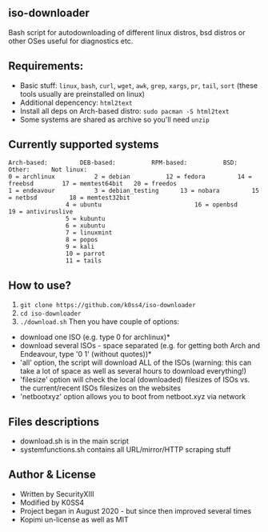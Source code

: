 ## iso-downloader
Bash script for autodownloading of different linux distros, bsd distros or other OSes useful for diagnostics etc.

## Requirements: 
* Basic stuff: `linux`, `bash`, `curl`, `wget`, `awk`, `grep`, `xargs`, `pr`, `tail`, `sort` (these tools usually are preinstalled on linux)
* Additional depencency: `html2text`
* Install all deps on Arch-based distro: `sudo pacman -S html2text`
* Some systems are shared as archive so you'll need `unzip`

## Currently supported systems
```
Arch-based:		    DEB-based:			RPM-based:		    BSD:			Other:		Not linux:
0 = archlinux		    2 = debian			12 = fedora		    14 = freebsd		17 = memtest64bit	20 = freedos
1 = endeavour		    3 = debian_testing		13 = nobara		    15 = netbsd			18 = memtest32bit	
			    4 = ubuntu						    16 = openbsd		19 = antiviruslive	
			    5 = kubuntu						    						
			    6 = xubuntu						    						
			    7 = linuxmint					    						
			    8 = popos						    						
			    9 = kali						    						
			    10 = parrot						    						
			    11 = tails
```

## How to use?
1. `git clone https://github.com/k0ss4/iso-downloader`
2. `cd iso-downloader`
3. `./download.sh`
Then you have couple of options:
* download one ISO (e.g. type 0 for archlinux)*
* download several ISOs - space separated (e.g. for getting both Arch and Endeavour, type '0 1' (without quotes))*
* 'all' option, the script will download ALL of the ISOs (warning: this can take a lot of space as well as several hours to download everything!)
* 'filesize' option will check the local (downloaded) filesizes of ISOs vs. the current/recent ISOs filesizes on the websites
* 'netbootxyz' option allows you to boot from netboot.xyz via network

## Files descriptions
* download.sh is in the main script
* systemfunctions.sh contains all URL/mirror/HTTP scraping stuff

## Author & License
* Written by SecurityXIII
* Modified by K0SS4
* Project began in August 2020 - but since then improved several times
* Kopimi un-license as well as MIT
